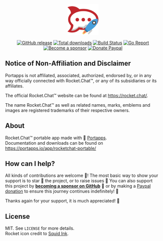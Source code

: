 <p align="center"><a href="https://portapps.io/app/rocketchat-portable/" target="_blank"><img width="100" src="https://github.com/portapps/rocketchat-portable/blob/master/res/papp.png"></a></p>

<p align="center">
  <a href="https://portapps.io/app/rocketchat-portable/#download"><img src="https://img.shields.io/github/release/portapps/rocketchat-portable.svg?style=flat-square" alt="GitHub release"></a>
  <a href="https://portapps.io/app/rocketchat-portable/#download"><img src="https://img.shields.io/github/downloads/portapps/rocketchat-portable/total.svg?style=flat-square" alt="Total downloads"></a>
  <a href="https://github.com/portapps/rocketchat-portable/actions?workflow=build"><img src="https://img.shields.io/github/workflow/status/portapps/rocketchat-portable/build?label=build&logo=github&style=flat-square" alt="Build Status"></a>
  <a href="https://goreportcard.com/report/github.com/portapps/rocketchat-portable"><img src="https://goreportcard.com/badge/github.com/portapps/rocketchat-portable?style=flat-square" alt="Go Report"></a>
  <br /><a href="https://github.com/sponsors/crazy-max"><img src="https://img.shields.io/badge/sponsor-crazy--max-181717.svg?logo=github&style=flat-square" alt="Become a sponsor"></a>
  <a href="https://www.paypal.me/crazyws"><img src="https://img.shields.io/badge/donate-paypal-00457c.svg?logo=paypal&style=flat-square" alt="Donate Paypal"></a>
</p>

## Notice of Non-Affiliation and Disclaimer

Portapps is not affiliated, associated, authorized, endorsed by, or in any way officially connected with Rocket.Chat™, or any of its subsidiaries or its affiliates.

The official Rocket.Chat™ website can be found at https://rocket.chat/.

The name Rocket.Chat™ as well as related names, marks, emblems and images are registered trademarks of their respective owners.

## About

Rocket.Chat™ portable app made with 🚀 [Portapps](https://portapps.io).<br />
Documentation and downloads can be found on https://portapps.io/app/rocketchat-portable/

## How can I help?

All kinds of contributions are welcome :raised_hands:! The most basic way to show your support is to star :star2: the project, or to raise issues :speech_balloon: You can also support this project by [**becoming a sponsor on GitHub**](https://github.com/sponsors/crazy-max) :clap: or by making a [Paypal donation](https://www.paypal.me/crazyws) to ensure this journey continues indefinitely! :rocket:

Thanks again for your support, it is much appreciated! :pray:

## License

MIT. See `LICENSE` for more details.<br />
Rocket icon credit to [Squid Ink](http://thesquid.ink).
